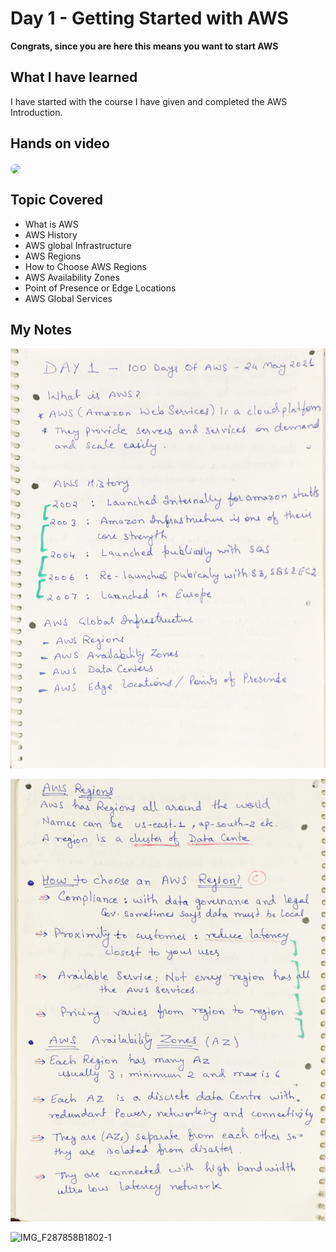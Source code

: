 
# Day 1 - Getting Started with AWS

**Congrats, since you are here this means you want to start AWS**

## What I have learned
I have started with the course I have given and completed the AWS Introduction.

## Hands on video
<a href="https://youtu.be/MO6Ly1BQKGU">
<img src="https://i3.ytimg.com/vi/MO6Ly1BQKGU/hqdefault.jpg" align="center" width="200" style="border-radius:40px" />
</a>

## Topic Covered
  - What is AWS
  - AWS History
  - AWS global Infrastructure
  - AWS Regions
  - How to Choose AWS Regions
  - AWS Availability Zones
  - Point of Presence or Edge Locations
  - AWS Global Services

## My Notes


![IMG_2940F4DE1C20-1](./images/c96d2e354c3c176f3b04a9442681ccf720e8d65f.jpeg)

![IMG_BCB3EE289579-1](./images/aa85e7d4de97755a2ad8ca4f61ee9e41d53ff0c0.jpeg)

![IMG_F287858B1802-1](https://user-images.githubusercontent.com/41295276/119299053-dece6680-bc7b-11eb-9a15-eed42448a16e.jpeg)
